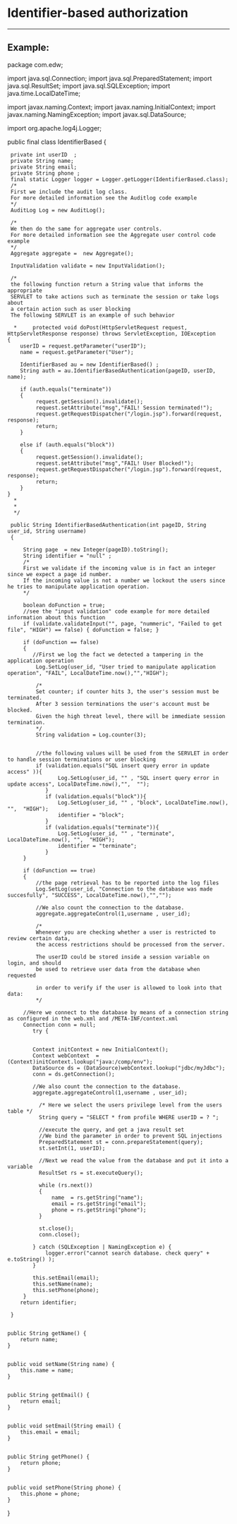 # Identifier-based authorization
-------

## Example:


package com.edw;

import java.sql.Connection;
import java.sql.PreparedStatement;
import java.sql.ResultSet;
import java.sql.SQLException;
import java.time.LocalDateTime;

import javax.naming.Context;
import javax.naming.InitialContext;
import javax.naming.NamingException;
import javax.sql.DataSource;

import org.apache.log4j.Logger;

public final class IdentifierBased {

	 private int userID  ;
     private String name;
     private String email;
     private String phone ;
     final static Logger logger = Logger.getLogger(IdentifierBased.class);
     /*
     First we include the audit log class.
     For more detailed information see the Auditlog code example
     */
     AuditLog Log = new AuditLog();
     
     /*
     We then do the same for aggregate user controls.
     For more detailed information see the Aggregate user control code example
     */
     Aggregate aggregate =  new Aggregate();
     
     InputValidation validate = new InputValidation();
     
     /* 
     the following function return a String value that informs the appropriate 
     SERVLET to take actions such as terminate the session or take logs about 
     a certain action such as user blocking
     The following SERVLET is an example of such behavior
     
      * 	protected void doPost(HttpServletRequest request, HttpServletResponse response) throws ServletException, IOException 
	{
		userID = request.getParameter("userID");
		name = request.getParameter("User");
		
		IdentifierBased au = new IdentifierBased() ;
		String auth = au.IdentifierBasedAuthentication(pageID, userID, name);
		
		if (auth.equals("terminate"))
		{
		  	 request.getSession().invalidate();
			 request.setAttribute("msg","FAIL! Session terminated!");
	    	 request.getRequestDispatcher("/login.jsp").forward(request, response);
		     return;
		}
		
		else if (auth.equals("block"))
		{
		  	 request.getSession().invalidate();
			 request.setAttribute("msg","FAIL! User Blocked!");
	    	 request.getRequestDispatcher("/login.jsp").forward(request, response);
		     return;
		}
	}	
      * 
      * 
      */
     
     public String IdentifierBasedAuthentication(int pageID, String user_id, String username)
     {
    	 
    	 String page  = new Integer(pageID).toString();
    	 String identifier = "null" ; 
		 /*
         First we validate if the incoming value is in fact an integer since we expect a page id number.
         If the incoming value is not a number we lockout the users since he tries to manipulate application operation.
         */

    	 boolean doFunction = true;
         //see the "input validation" code example for more detailed information about this function
         if (validate.validateInput("", page, "nummeric", "Failed to get file", "HIGH") == false) { doFunction = false; }
         
         if (doFunction == false)
         {
        	//First we log the fact we detected a tampering in the application operation
             Log.SetLog(user_id, "User tried to manipulate application operation", "FAIL", LocalDateTime.now(),"","HIGH");

             /*
             Set counter; if counter hits 3, the user's session must be terminated.
             After 3 session terminations the user's account must be blocked. 
             Given the high threat level, there will be immediate session termination.
             */
             String validation = Log.counter(3);
             
             
             //the following values will be used from the SERVLET in order to handle session terminations or user blocking 
             if (validation.equals("SQL insert query error in update access" )){
					Log.SetLog(user_id, "" , "SQL insert query error in update access", LocalDateTime.now(),"",  "");
				}
				if (validation.equals("block")){
					Log.SetLog(user_id, "" , "block", LocalDateTime.now(), "",  "HIGH");
					identifier = "block";
				}
				if (validation.equals("terminate")){
					Log.SetLog(user_id, "" , "terminate", LocalDateTime.now(), "",  "HIGH");
					identifier = "terminate";
				}
         }
         
         if (doFunction == true)
         {
        	 //the page retrieval has to be reported into the log files
     		 Log.SetLog(user_id, "Connection to the database was made succesfully", "SUCCESS", LocalDateTime.now(),"","");

             //We also count the connection to the database.
             aggregate.aggregateControl(1,username , user_id);

             /* 
             Whenever you are checking whether a user is restricted to review certain data,
             the access restrictions should be processed from the server.
             
             The userID could be stored inside a session variable on login, and should
             be used to retrieve user data from the database when requested
             
             in order to verify if the user is allowed to look into that data:
             */

    	 //Here we connect to the database by means of a connection string as configured in the web.xml and /META-INF/context.xml 
    	 Connection conn = null;
		    try {
			
			
			Context initContext = new InitialContext();
			Context webContext  = (Context)initContext.lookup("java:/comp/env");
			DataSource ds = (DataSource)webContext.lookup("jdbc/myJdbc");
			conn = ds.getConnection();	
			
			//We also count the connection to the database.
            aggregate.aggregateControl(1,username , user_id);
		
			  /* Here we select the users privilege level from the users table */
		      String query = "SELECT * from profile WHERE userID = ? ";
		   
		      //execute the query, and get a java result set
		      //We bind the parameter in order to prevent SQL injections
		      PreparedStatement st = conn.prepareStatement(query);
		      st.setInt(1, userID);
		      
		      //Next we read the value from the database and put it into a variable
		      ResultSet rs = st.executeQuery();
		      
		      while (rs.next())
		      {
		    	  name  = rs.getString("name");
		    	  email = rs.getString("email");
		    	  phone = rs.getString("phone");
		      }
		      
		      st.close();
		      conn.close();
		    
			} catch (SQLException | NamingException e) {
				logger.error("cannot search database. check query" + e.toString() );
			}
		   
		    this.setEmail(email);
		    this.setName(name);
		    this.setPhone(phone);
         }
		return identifier;
    	 
     }


	public String getName() {
		return name;
	}


	public void setName(String name) {
		this.name = name;
	}


	public String getEmail() {
		return email;
	}


	public void setEmail(String email) {
		this.email = email;
	}


	public String getPhone() {
		return phone;
	}


	public void setPhone(String phone) {
		this.phone = phone;
	}

}
